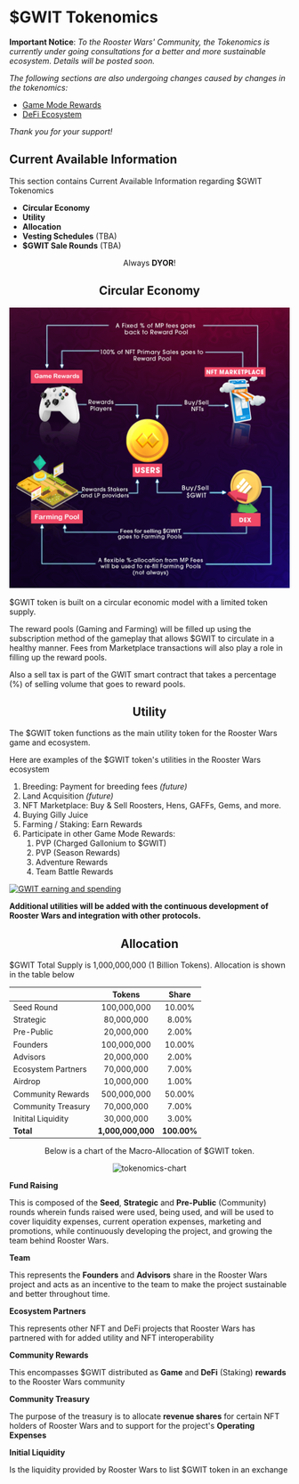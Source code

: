 # **$GWIT Tokenomics**

**Important Notice**: _To the Rooster Wars' Community, the Tokenomics is currently under going consultations for a better and more sustainable ecosystem. Details will be posted soon._

_The following sections are also undergoing changes caused by changes in the tokenomics:_

- [Game Mode Rewards](../gameplay/game-rewards/index.md)
- [DeFi Ecosystem](../defi/index.md)

_Thank you for your support!_

## **Current Available Information**

This section contains Current Available Information regarding $GWIT Tokenomics

- **Circular Economy**
- **Utility**
- **Allocation**
- **Vesting Schedules** (TBA)
- **$GWIT Sale Rounds** (TBA)

<center>

Always **DYOR**!

## **Circular Economy**

<img src="../images/Circular-economy.png" alt="Economy" class="economy-banner">
</center>

$GWIT token is built on a circular economic model with a limited token supply.

The reward pools (Gaming and Farming) will be filled up using the subscription method of the gameplay that allows $GWIT to circulate in a healthy manner. Fees from Marketplace transactions will also play a role in filling up the reward pools.

Also a sell tax is part of the GWIT smart contract that takes a percentage (%) of selling volume that goes to reward pools.

<center>

## **Utility**

</center>

The $GWIT token functions as the main utility token for the Rooster Wars game and ecosystem.

Here are examples of the $GWIT token's utilities in the Rooster Wars ecosystem

1.  Breeding: Payment for breeding fees _(future)_
2.  Land Acquisition _(future)_
3.  NFT Marketplace: Buy & Sell Roosters, Hens, GAFFs, Gems, and more.
4.  Buying Gilly Juice
5.  Farming / Staking: Earn Rewards
6.  Participate in other Game Mode Rewards:
    1. PVP (Charged Gallonium to $GWIT)
    2. PVP (Season Rewards)
    3. Adventure Rewards
    4. Team Battle Rewards

<a href="../../images/GWIT_earn_spend.png" target="_blank"><img src="../../images/GWIT_earn_spend.png" alt="GWIT earning and spending" class="diagram"></a>

**Additional utilities will be added with the continuous development of Rooster Wars and integration with other protocols.**

<center>

## **Allocation**

</center>

$GWIT Total Supply is 1,000,000,000 (1 Billion Tokens). Allocation is shown in the table below

<center>

|                    |     **Tokens**    |  **Share**  |
|--------------------|:-----------------:|:-----------:|
| Seed Round         |    100,000,000    |    10.00%   |
| Strategic          |     80,000,000    |    8.00%    |
| Pre-Public         |     20,000,000    |    2.00%    |
| Founders           |    100,000,000    |    10.00%   |
| Advisors           |     20,000,000    |    2.00%    |
| Ecosystem Partners |     70,000,000    |    7.00%    |
| Airdrop            |     10,000,000    |    1.00%    |
| Community Rewards  |    500,000,000    |    50.00%   |
| Community Treasury |     70,000,000    |    7.00%    |
| Initital Liquidity |     30,000,000    |    3.00%    |
|      **Total**     | **1,000,000,000** | **100.00%** |

Below is a chart of the Macro-Allocation of $GWIT token.

<img src="../../images/allocations.svg" alt="tokenomics-chart" class="tokenomics">
</center>

**Fund Raising**

This is composed of the **Seed**, **Strategic** and **Pre-Public** (Community) rounds wherein funds raised were used, being used, and will be used to cover liquidity expenses, current operation expenses, marketing and promotions, while continuously developing the project, and growing the team behind Rooster Wars.

**Team**

This represents the **Founders** and **Advisors** share in the Rooster Wars project and acts as an incentive to the team to make the project sustainable and better throughout time.

**Ecosystem Partners**

This represents other NFT and DeFi projects that Rooster Wars has partnered with for added utility and NFT interoperability

**Community Rewards**

This encompasses $GWIT distributed as **Game** and **DeFi** (Staking) **rewards** to the Rooster Wars community

**Community Treasury**

The purpose of the treasury is to allocate **revenue shares** for certain NFT holders of Rooster Wars and to support for the project's **Operating Expenses**

**Initial Liquidity**

Is the liquidity provided by Rooster Wars to list $GWIT token in an exchange

<!-- TOKENOMICS REVAMP: May 3,2022
## **Token Sale Rounds**

_“We aim to achieve a somewhat fair launch while trying to raise initial funding. Hence we narrowed down the price differences in each round.”_

</center>

### **Private Sale**

All Private Sale tokens will be transferred into a public wallet address upon contract deployment. The investors will be given 6% of the total supply of $GWIT tokens amounting to 60,000,000 $GWIT.

Vesting Schedule: 15% unlocked at TGE + Monthly vesting for 12 months

**How to Participate?**

- Minimum Investment: TBA

### **Presale 1**

10% of "Presale 1" tokens will be unlocked at TGE while the remaining 90% will be placed in a public wallet address and will be distributed to token owners in accordance with its vesting schedule: 10% TGE then Monthly for 6 months

The "Presale 1" amounts to 9% of the total supply of $GWIT tokens which is 90,000,000 $GWIT.

**How to Participate?**

- Minimum Investment: TBA
- Maximum Investment: TBA

### **Presale 2** (No Vesting Period)

"Presale 2" amounts to 1% of the total supply of $GWIT, which is 10,000,000 $GWIT, and will be unlocked on TGE.

**How to Participate?**

- Minimum Investment: None
- Maximum Investment: TBA
- Whitelisted Addresses

### **Initial DEX Offering (IDO)**

Starting price: TBA

<center>

## **Vesting Schedule**

Below is a table overview of the different vesting schedules based on $GWIT allocation.

| **Allocations** |     **Tokens**    |  **Share**  | **TGE Release** | **Cliff (Months)** | **Vesting** | **Period (Months)** |
|:---------------:|:-----------------:|:-----------:|:---------------:|:------------------:|:-----------:|:-------------------:|
| Pre-Seed        |     40,000,000    |     4.0%    |       3.0%      |         12         |    Linear   |          24         |
| Seed Round      |     80,000,000    |     8.0%    |       3.0%      |         12         |    Linear   |          24         |
| Strategic       |     50,000,000    |     5.0%    |       5.0%      |         12         |    Linear   |          18         |
| Pre-Public      |     10,000,000    |     1.0%    |      20.0%      |                    |    Linear   |          2          |
| Marketing       |     50,000,000    |     5.0%    |       5.0%      |          1         |    Linear   |          35         |
| Team            |    130,000,000    |    13.0%    |       0.0%      |         12         |    Linear   |          24         |
| Advisors        |     20,000,000    |     2.0%    |       0.0%      |         12         |    Linear   |          24         |
| Airdrop         |     20,000,000    |     2.0%    |       0.0%      |          1         |    Linear   |          4          |
| Farming         |    100,000,000    |    10.0%    |       0.0%      |                    |    Daily*   |                     |
| Game Rewards    |    400,000,000    |    40.0%    |      35.0%      |          1         |    Linear   |          20         |
| Treasury        |     70,000,000    |     7.0%    |       0.0%      |          6         |     None    |                     |
| Dex Liquidity   |     30,000,000    |     3.0%    |      100.0%     |                    |     None    |                     |
|    **Total**    | **1,000,000,000** | **100.00%** |                 |                    |             |                     |

_\*Farming Token release starts from 0.18% of Farming tokens on Day 1 then applies 0.005% deflator each day forward._

_Airdrop tokens may be used for future airdrop activities_

</center>

-->